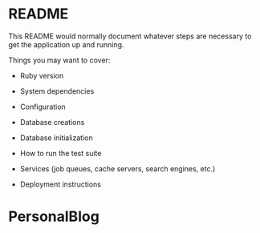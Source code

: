 # README

This README would normally document whatever steps are necessary to get the
application up and running.

Things you may want to cover:

* Ruby version

* System dependencies

* Configuration

* Database creations

* Database initialization

* How to run the test suite

* Services (job queues, cache servers, search engines, etc.)

* Deployment instructions


# PersonalBlog
